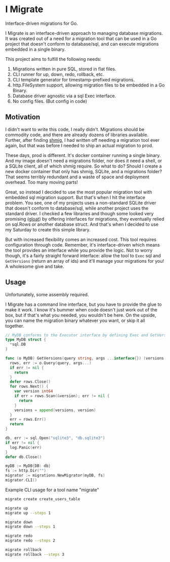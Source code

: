 # I Migrate

Interface-driven migrations for Go.

I Migrate is an interface-driven approach to managing database migrations. It was created out of a need for a migration tool that can be used in a Go project that doesn't conform to database/sql, and can execute migrations embedded in a single binary.

This project aims to fulfill the following needs:

1. Migrations written in pure SQL, stored in flat files. 
1. CLI runner for up, down, redo, rollback, etc. 
1. CLI template generator for timestamp-prefixed migrations.
1. http.FileSystem support, allowing migration files to be embedded in a Go Binary.
1. Database driver agnostic via a sql Exec interface.
1. No config files. (But config in code) 

## Motivation

I didn't want to write this code, I really didn't. Migrations should be commodity code, and there are already dozens of libraries available. Further, after finding [shmig](https://github.com/mbucc/shmig), I had written off needing a migration tool ever again, but that was before I needed to ship an actual migration to prod.

These days, prod is different. It's docker container running a single binary. And my image doesn't need a migrations folder, nor does it need a shell, or a SQLite client, all of which shmig require. So what to do? Should I create a new docker container that only has shmig, SQLite, and a migrations folder? That seems terribly redundant and a waste of space and deployment overhead. Too many moving parts!

Great, so instead I decided to use the most popular migration tool with embedded sql migration support. But that's when I hit the interface problem. You see, one of my projects uses a non-standard SQLite driver that doesn't conform to database/sql, while another project uses the standard driver. I checked a few libraries and though some looked very promising ([gloat](https://github.com/gsamokovarov/gloat)) by offering interfaces for migrations, they eventually relied on sql.Rows or another database struct. And that's when I decided to use my Saturday to create this simple library.

But with increased flexibility comes an increased cost. This tool requires configuration through code. Remember, it's interface-driven which means the tool provides an interface while you provide the logic. Not to worry though, it's a fairly straight forward interface: allow the tool to `Exec` sql and `GetVersions` (return an array of ids) and it'll manage your migrations for you! A wholesome give and take.

## Usage

Unfortunately, some assembly required.

I Migrate has a command line interface, but you have to provide the glue to make it work. I know it's bummer when code doesn't just work out of the box, but if that's what you needed, you wouldn't be here. On the upside, you can name the migration binary whatever you want, or skip it all together.

```go
// MyDB conforms to the Executor interface by defining Exec and GetVersions
type MyDB struct {
  *sql.DB
}

func (o MyDB) GetVersions(query string, args ...interface{}) (versions []int64, err error) {
  rows, err := o.Query(query, args...)
  if err != nil {
    return
  }
  defer rows.Close()
  for rows.Next() {
    var version int64
    if err = rows.Scan(&version); err != nil {
      return
    }
    versions = append(versions, version)
  }
  err = rows.Err()
  return
}

db, err := sql.Open("sqlite3", "db.sqlite3")
if err != nil {
  log.Panic(err)
}
defer db.Close()

myDB := MyDB{DB: db}
fs := http.Dir("")
migrator := migrations.NewMigrator(myDB, fs)
migrator.CLI()
```

Example CLI usage for a tool name "migrate"

```sh
migrate create create_users_table

migrate up
migrate up --steps 1

migrate down
migrate down --steps 1

migrate redo
migrate redo --steps 2

migrate rollback
migrate rollback --steps 3
```
